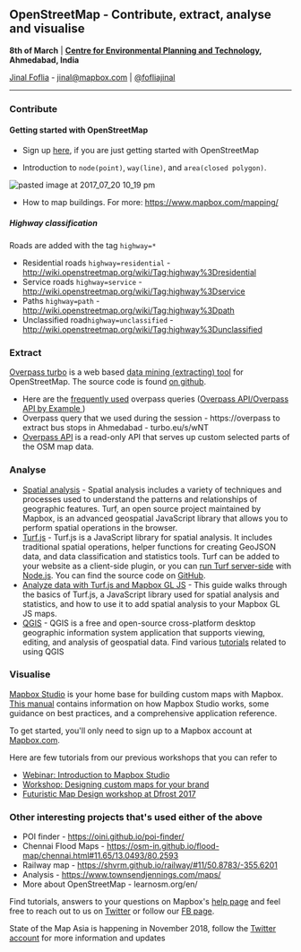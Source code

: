 ## OpenStreetMap - Contribute, extract, analyse and visualise


**8th of March** | **[Centre for Environmental Planning and Technology](http://cept.ac.in/), Ahmedabad, India**

[Jinal Foflia](https://in.linkedin.com/in/jinalfoflia) - jinal@mapbox.com | [@fofliajinal](https://twitter.com/fofliajinal)

----

### Contribute

#### Getting started with OpenStreetMap

- Sign up [here](https://www.openstreetmap.org/), if you are just getting started with OpenStreetMap

- Introduction to `node(point)`, `way(line)`, and `area(closed polygon)`.

![pasted image at 2017_07_20 10_19 pm](https://user-images.githubusercontent.com/6770741/28456397-c7b56830-6e1f-11e7-9404-3838bfbcbd9e.png)
- How to map buildings. For more: https://www.mapbox.com/mapping/


##### Highway classification

Roads are added with the tag `highway=*`
- Residential roads `highway=residential` - http://wiki.openstreetmap.org/wiki/Tag:highway%3Dresidential
- Service roads  `highway=service` - http://wiki.openstreetmap.org/wiki/Tag:highway%3Dservice
- Paths `highway=path` - http://wiki.openstreetmap.org/wiki/Tag:highway%3Dpath
- Unclassified road`highway=unclassified` - http://wiki.openstreetmap.org/wiki/Tag:highway%3Dunclassified

### Extract

[Overpass turbo](http://overpass-turbo.eu) is a web based [data mining (extracting) tool](https://wiki.openstreetmap.org/wiki/Overpass_turbo) for OpenStreetMap. The source code is found [on github](https://github.com/tyrasd/overpass-turbo). 
 
- Here are the [frequently used](https://github.com/mapbox/mapping/wiki/Overpass:-Frequently-used-queries) overpass queries ([Overpass API/Overpass API by Example
](https://wiki.openstreetmap.org/wiki/Overpass_API/Overpass_API_by_Example))
- Overpass query that we used during the session - https://overpass to extract bus stops in Ahmedabad - turbo.eu/s/wNT
- [Overpass API](https://wiki.openstreetmap.org/wiki/Overpass_API) is a read-only API that serves up custom selected parts of the OSM map data.


### Analyse

- [Spatial analysis](https://www.mapbox.com/help/how-analysis-works/) - Spatial analysis includes a variety of techniques and processes used to understand the patterns and relationships of geographic features. Turf, an open source project maintained by Mapbox, is an advanced geospatial JavaScript library that allows you to perform spatial operations in the browser.
- [Turf.js](http://turfjs.org/) - Turf.js is a JavaScript library for spatial analysis. It includes traditional spatial operations, helper functions for creating GeoJSON data, and data classification and statistics tools. Turf can be added to your website as a client-side plugin, or you can [run Turf server-side](https://www.npmjs.com/package/turf) with [Node.js](http://nodejs.org/). You can find the source code on [GitHub](https://github.com/turfjs/turf).
- [Analyze data with Turf.js and Mapbox GL JS](https://www.mapbox.com/help/analysis-with-turf/) - This guide walks through the basics of Turf.js, a JavaScript library used for spatial analysis and statistics, and how to use it to add spatial analysis to your Mapbox GL JS maps.
- [QGIS](https://en.wikipedia.org/wiki/QGIS) - QGIS is a free and open-source cross-platform desktop geographic information system application that supports viewing, editing, and analysis of geospatial data. Find various [tutorials](https://www.qgistutorials.com/en/) related to using QGIS

### Visualise

[Mapbox Studio](https://www.mapbox.com/studio) is your home base for building custom maps with Mapbox. [This manual](https://www.mapbox.com/help/studio-manual/) contains information on how Mapbox Studio works, some guidance on best practices, and a comprehensive application reference.

To get started, you'll only need to sign up to a Mapbox account at [Mapbox.com](https://www.mapbox.com/).


Here are few tutorials from our previous workshops that you can refer to 

- [Webinar: Introduction to Mapbox Studio](https://github.com/mapbox/workshops/tree/gh-pages/HOT-webinar-2017)
- [Workshop: Designing custom maps for your brand](https://github.com/mapbox/workshops/tree/gh-pages/branding-workshop)
- [Futuristic Map Design workshop at Dfrost 2017](https://github.com/mapbox/workshops/tree/gh-pages/dfrost-2017-scifi-map)
 

### Other interesting projects that's used either of the above

- POI finder - https://oini.github.io/poi-finder/
- Chennai Flood Maps - https://osm-in.github.io/flood-map/chennai.html#11.65/13.0493/80.2593
- Railway map - https://shvrm.github.io/railway/#11/50.8783/-355.6201
- Analysis - https://www.townsendjennings.com/maps/
- More about OpenStreetMap - learnosm.org/en/

Find tutorials, answers to your questions on Mapbox's [help page](https://www.mapbox.com/help/#glossary) and feel free to reach out to us on [Twitter](https://twitter.com/Mapbox) or follow our [FB page](https://www.facebook.com/Mapboxblr/).

State of the Map Asia is happening in November 2018, follow the [Twitter account](https://twitter.com/SotmAsia) for more information and updates
